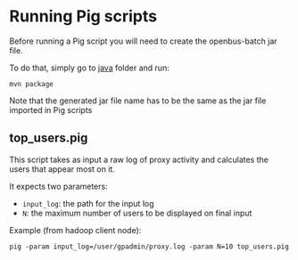 # Running Pig scripts

Before running a Pig script you will need to create the openbus-batch jar file.

To do that, simply go to [java](./java) folder and run:

	mvn package

Note that the generated jar file name has to be the same as the jar file imported in Pig scripts

## top_users.pig

This script takes as input a raw log of proxy activity and calculates the users that appear most on it.

It expects two parameters:
  
  - `input_log`: the path for the input log
  - `N`: the maximum number of users to be displayed on final input

Example (from hadoop client node):

	pig -param input_log=/user/gpadmin/proxy.log -param N=10 top_users.pig